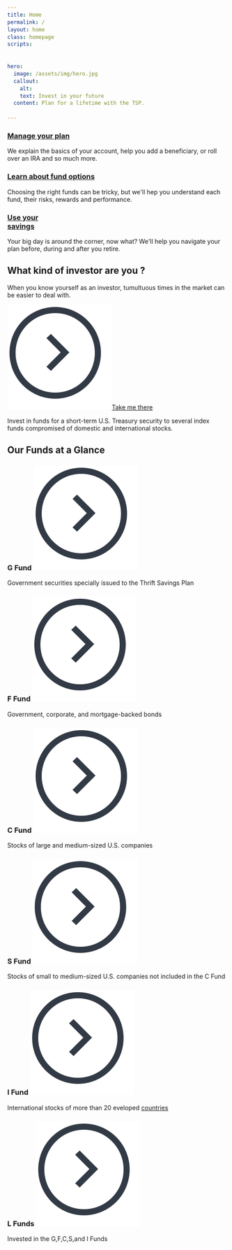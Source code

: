```yaml
---
title: Home
permalink: /
layout: home
class: homepage
scripts:


hero:
  image: /assets/img/hero.jpg
  callout:
    alt:
    text: Invest in your future
  content: Plan for a lifetime with the TSP.

---
```


<section class="home-getting-started usa-section-dark py3">
  <div class="usa-grid py3">
    <div class="usa-grid">
      <div class="usa-width-one-third px2">
        <h3><img src="{{ site.baseurl }}/assets/img/icons/settings.svg" alt="" class="left mr1"><a href="/manage/">Manage your plan</a></h3>
        <p>We explain the basics of your account, help you add a beneficiary, or roll over an IRA and so much more.</p>
      </div>
      <div class="usa-width-one-third px2">
        <h3><img src="{{ site.baseurl }}/assets/img/icons/compass.svg" alt="" class="left mr1"><a href="/funds/">Learn about fund options</a></h3>
        <p>Choosing the right funds can be tricky, but we'll hep you understand each fund, their risks, rewards and performance.</p>
      </div>
      <div class="usa-width-one-third px2">
        <h3><img src="{{ site.baseurl }}/assets/img/icons/sun.svg" alt="" class="left mr1"><a href="/savings/">Use your  <br />savings</a></h3>
        <p>Your big day is around the corner, now what? We'll help you navigate your plan before, during and after you retire.
        </p>
      </div>
    </div>
  </div>
</section>

<section class="section-investor">
  <div class="usa-grid">
    <div class="usa-width-one-half">
      <h1>What kind of investor are you ?</h1>
      <p>When you know yourself as an investor, tumultuous times in the market can be easier to deal with.</p>
      <a href="/funds/"><img src="/assets/img/icons/Arrow_circle.svg"/>Take me there</a>
    </div>
  </div>
</section>

<section class="our-funds">
<div class="callout">
  <div class="usa-grid usa-content">
  <p>Invest in funds for a short-term U.S. Treasury security to several index funds compromised of domestic and international stocks.</p>
  </div>
  </div>
  <div class="usa-grid usa-section">
  <h2 class="text-center">Our Funds at a Glance</h2>
  </div>
  <div class="usa-grid fund-grid">
    <div class="usa-width-one-third"><h3>G Fund <img src="/assets/img/icons/Arrow_circle.svg"/></h3>
    <p>Government securities specially issued to the Thrift Savings Plan</p></div>
    <div class="usa-width-one-third"><h3>F Fund <img src="/assets/img/icons/Arrow_circle.svg"/></h3>
    <p>Government, corporate, and mortgage-backed bonds</p></div>
    <div class="usa-width-one-third"><h3>C Fund <img src="/assets/img/icons/Arrow_circle.svg"/></h3>
    <p>Stocks of large and medium-sized U.S. companies</p></div>
  </div>
  <div class="usa-grid fund-grid">
    <div class="usa-width-one-third"><h3>S Fund <img src="/assets/img/icons/Arrow_circle.svg"/></h3>
    <p>Stocks of small to medium-sized U.S. companies not included in the C Fund</p></div>
    <div class="usa-width-one-third"><h3>I Fund <img src="/assets/img/icons/Arrow_circle.svg"/></h3>
    <p>International stocks of more than 20 eveloped <a href="#">countries</a></p></div>
    <div class="usa-width-one-third"><h3>L Funds <img src="/assets/img/icons/Arrow_circle.svg"/></h3>
    <p>Invested in the G,F,C,S,and I Funds</p></div>
  </div>
</section>


<!-- <section class="who-we-are">
  <div class="usa-section home-about bg-gray-light">
    <div class="usa-grid">
      <div class="usa-width-one-whole">
        <h2>Who we are</h2>
        <p>We’re the retirement savings and investment plan for federal workers, including uniformed services members. We’re unlike any other retirement plan in the world! Our commitment to serving you and helping you make smart choices for a confident life in retirement is not only business, it’s personal.</p>
        <p>After all, we’re participants too.</p>
      </div>
      <div class="usa-width-one-third">
        <h2><img src="{{ site.baseurl }}/assets/img/icons/alarm-bell.svg" width="24" alt="" class="mr1"><br />
        Stay informed</h2>
        <p>Sign up to receive updates, announcements, and the <a href="#">latest news</a> from us.</p>
        <form>
          <label for="input-type-text">Your email address</label>
          <input id="input-type-text" name="input-type-text" type="text">
        </form>
        <a href="#" class="usa-button">Sign up</a>
      </div>
    </div>
  </div>
</section> -->

<!-- <section class="change-contributions">
  <div class="py4">
    <div class="usa-grid">
      <h2 class="center"><img src="{{ site.baseurl }}/assets/img/icons/cog.svg" width="60px" style="padding-bottom: .75em;" alt="" class=""><br />Want to change your TSP contribution amount?</h2>
      <p class="center" style="font-weight: 400; line-height: 1.75em">You must use your electronic payroll system (e.g. <a href="https://mypay.dfas.mil/mypay.aspx" target="\_blank">myPay</a>, EBIS, <a href="https://www.nfc.usda.gov/EPPS/eplogin.aspx" target="\_blank">NFC EPP</a>, <a href="https://liteblue.usps.gov/wps/portal/!ut/p/z1/jY9NC4JAEIZ_SweP60zaF92kQxF9EGLaXEJhWxfWXdHV6N8ndSiir7m9M8888AJBAqTTVorUSqNT1eUDjY6zebAYjFeIW2-P6G2G4Q6j0Md1H-IbgB8mQKB__r8A9F0fA_1ClkBCmezeJtCZPxFAFT_xilduU3Xr3NqynjrooJKWZ6rhbsEfgSkjpGZGK6k5a-qyZi8nYVoH3-lzU1tInqxQFlGCjLLLOehdAUrfAgc!/dz/d5/L2dBISEvZ0FBIS9nQSEh/" target="\_blank">LiteBlue</a> and <a href="https://www.employeeexpress.gov/Default.aspx" target="\_blank">Employee Express</a>) or complete <a href="#">Form TSP-1</a> or <a href="#">Form TSP-U-1</a>.</p></div>
  </div>
</section> -->
